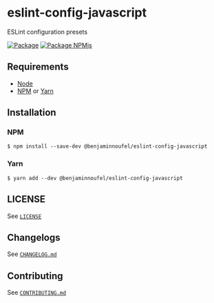 # eslint-config-javascript

ESLint configuration presets

[![Package](https://github.com/benjaminnoufel/eslint-config-javascript/workflows/Package/badge.svg)](https://github.com/benjaminnoufel/eslint-config-javascript/actions?query=workflow%3APackage)
[![Package NPMjs](https://github.com/benjaminnoufel/eslint-config-javascript/workflows/Package%20npmjs/badge.svg)](https://github.com/benjaminnoufel/eslint-config-javascript/actions?query=workflow%3A%22Package+npmjs%22)

## Requirements

- [Node][node]
- [NPM][npm] or [Yarn][yarn]

## Installation

### NPM

```console
$ npm install --save-dev @benjaminnoufel/eslint-config-javascript
```

### Yarn

```console
$ yarn add --dev @benjaminnoufel/eslint-config-javascript
```

## LICENSE

See [`LICENSE`](./LICENSE)

## Changelogs

See [`CHANGELOG.md`](./CHANGELOG.md)

## Contributing

See [`CONTRIBUTING.md`](./CONTRIBUTING.md)

[npm]: https://www.npmjs.com/
[yarn]: https://yarnpkg.com/
[node]: https://nodejs.org/en/

